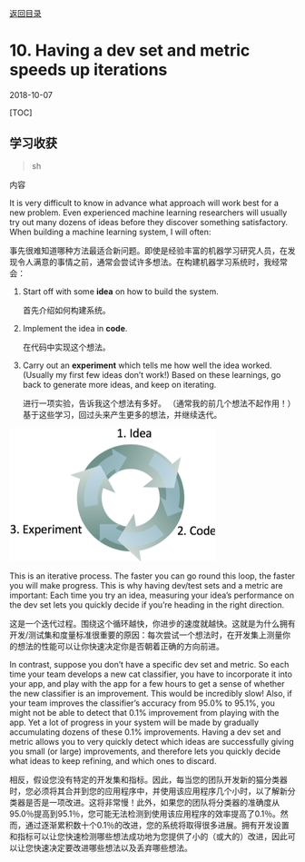 [返回目录](../MLY_index.html)

# 10. Having a dev set and metric speeds up iterations

2018-10-07

[TOC]

## 学习收获

> sh

内容

It is very difficult to know in advance what approach will work best for a new problem. Even experienced machine learning researchers will usually try out many dozens of ideas before they discover something satisfactory. When building a machine learning system, I will often:

事先很难知道哪种方法最适合新问题。即使是经验丰富的机器学习研究人员，在发现令人满意的事情之前，通常会尝试许多想法。在构建机器学习系统时，我经常会：

1. Start off with some **idea** on how to build the system.

   首先介绍如何构建系统。

2. Implement the idea in **code**.

   在代码中实现这个想法。

3. Carry out an **experiment** which tells me how well the idea worked. (Usually my first few ideas don’t work!) Based on these learnings, go back to generate more ideas, and keep on iterating.

   进行一项实验，告诉我这个想法有多好。 （通常我的前几个想法不起作用！）基于这些学习，回过头来产生更多的想法，并继续迭代。

 ![10_loop](../assets/10_loop.png)

This is an iterative process. The faster you can go round this loop, the faster you will make progress. This is why having dev/test sets and a metric are important: Each time you try an idea, measuring your idea’s performance on the dev set lets you quickly decide if you’re heading in the right direction.

这是一个迭代过程。围绕这个循环越快，你进步的速度就越快。这就是为什么拥有开发/测试集和度量标准很重要的原因：每次尝试一个想法时，在开发集上测量你的想法的性能可以让你快速决定你是否朝着正确的方向前进。

In contrast, suppose you don’t have a specific dev set and metric. So each time your team develops a new cat classifier, you have to incorporate it into your app, and play with the app for a few hours to get a sense of whether the new classifier is an improvement. This would be incredibly slow! Also, if your team improves the classifier’s accuracy from 95.0% to 95.1%, you might not be able to detect that 0.1% improvement from playing with the app. Yet a lot of progress in your system will be made by gradually accumulating dozens of these 0.1% improvements. Having a dev set and metric allows you to very quickly detect which ideas are successfully giving you small (or large) improvements, and therefore lets you quickly decide what ideas to keep refining, and which ones to discard.

相反，假设您没有特定的开发集和指标。因此，每当您的团队开发新的猫分类器时，您必须将其合并到您的应用程序中，并使用该应用程序几个小时，以了解新分类器是否是一项改进。这将非常慢！此外，如果您的团队将分类器的准确度从95.0％提高到95.1％，您可能无法检测到使用该应用程序的效率提高了0.1％。然而，通过逐渐累积数十个0.1％的改进，您的系统将取得很多进展。拥有开发设置和指标可以让您快速检测哪些想法成功地为您提供了小的（或大的）改进，因此可以让您快速决定要改进哪些想法以及丢弃哪些想法。